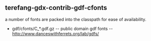 ## terefang-gdx-contrib-gdf-cfonts

a number of fonts are packed into the classpath for ease of availability.

  * gdf/cfonts/C_*.gdf.gz -- public domain gdf fonts -- http://www.danceswithferrets.org/lab/gdfs/
